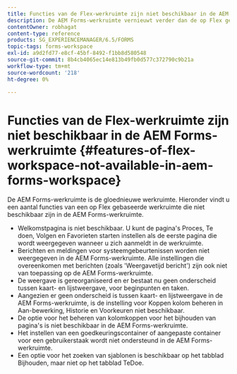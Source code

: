 ```yaml
---
title: Functies van de Flex-werkruimte zijn niet beschikbaar in de AEM Forms-werkruimte
description: De AEM Forms-werkruimte vernieuwt verder dan de op Flex gebaseerde werkruimte. Lees meer over de verschillen in functies en mogelijkheden.
contentOwner: robhagat
content-type: reference
products: SG_EXPERIENCEMANAGER/6.5/FORMS
topic-tags: forms-workspace
exl-id: a9d2fd77-e8cf-45bf-8492-f1bb8d580548
source-git-commit: 8b4cb4065ec14e813b49fb0d577c372790c9b21a
workflow-type: tm+mt
source-wordcount: '218'
ht-degree: 0%

---
```


# Functies van de Flex-werkruimte zijn niet beschikbaar in de AEM Forms-werkruimte {#features-of-flex-workspace-not-available-in-aem-forms-workspace}

De AEM Forms-werkruimte is de gloednieuwe werkruimte. Hieronder vindt u een aantal functies van een op Flex gebaseerde werkruimte die niet beschikbaar zijn in de AEM Forms-werkruimte.

* Welkomstpagina is niet beschikbaar. U kunt de pagina&#39;s Proces, Te doen, Volgen en Favorieten starten instellen als de eerste pagina die wordt weergegeven wanneer u zich aanmeldt in de werkruimte.
* Berichten en meldingen voor systeemgebeurtenissen worden niet weergegeven in de AEM Forms-werkruimte. Alle instellingen die overeenkomen met berichten (zoals &#39;Weergavetijd bericht&#39;) zijn ook niet van toepassing op de AEM Forms-werkruimte.
* De weergave is gereorganiseerd en er bestaat nu geen onderscheid tussen kaart- en lijstweergave, voor beginpunten en taken.
* Aangezien er geen onderscheid is tussen kaart- en lijstweergave in de AEM Forms-werkruimte, is de instelling voor Koppen kolom beheren in Aan-bewerking, Historie en Voorkeuren niet beschikbaar.
* De optie voor het beheren van kolomkoppen voor het bijhouden van pagina&#39;s is niet beschikbaar in de AEM Forms-werkruimte.
* Het instellen van een goedkeuringscontainer of aangepaste container voor een gebruikerstaak wordt niet ondersteund in de AEM Forms-werkruimte.
* Een optie voor het zoeken van sjablonen is beschikbaar op het tabblad Bijhouden, maar niet op het tabblad TeDoe.
